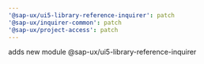 ```yaml
---
'@sap-ux/ui5-library-reference-inquirer': patch
'@sap-ux/inquirer-common': patch
'@sap-ux/project-access': patch
---
```


adds new module @sap-ux/ui5-library-reference-inquirer
